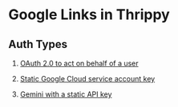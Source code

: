 # Google Links in Thrippy

## Auth Types

1. [OAuth 2.0 to act on behalf of a user](./google-user-oauth.md)

2. [Static Google Cloud service account key](./google-service-account.md)

3. [Gemini with a static API key](./gemini.md)
